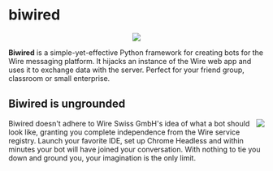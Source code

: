# biwired

<p align="center"><img src="https://mssnt.pl/misc/github/biwired.png"></p>

**Biwired** is a simple-yet-effective Python framework for creating bots for the Wire messaging platform. It hijacks an instance of the Wire web app and uses it to exchange data with the server. Perfect for your friend group, classroom or small enterprise.

## Biwired is ungrounded

<img src="https://mssnt.pl/misc/github/ungrounded.png" align="right">

Biwired doesn't adhere to Wire Swiss GmbH's idea of what a bot should look like, granting you complete independence from the Wire service registry. Launch your favorite IDE, set up Chrome Headless and within minutes your bot will have joined your conversation. With nothing to tie you down and ground you, your imagination is the only limit.
